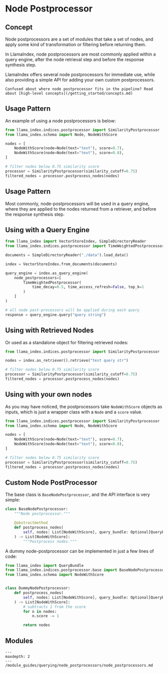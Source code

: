 # Node Postprocessor

## Concept

Node postprocessors are a set of modules that take a set of nodes, and apply some kind of transformation or filtering before returning them.

In LlamaIndex, node postprocessors are most commonly applied within a query engine, after the node retrieval step and before the response synthesis step.

LlamaIndex offers several node postprocessors for immediate use, while also providing a simple API for adding your own custom postprocessors.

```{tip}
Confused about where node postprocessor fits in the pipeline? Read about [high-level concepts](/getting_started/concepts.md)
```

## Usage Pattern

An example of using a node postprocessors is below:

```python
from llama_index.indices.postprocessor import SimilarityPostprocessor
from llama_index.schema import Node, NodeWithScore

nodes = [
    NodeWithScore(node=Node(text="text"), score=0.7),
    NodeWithScore(node=Node(text="text"), score=0.8),
]

# filter nodes below 0.75 similarity score
processor = SimilarityPostprocessor(similarity_cutoff=0.75)
filtered_nodes = processor.postprocess_nodes(nodes)
```

## Usage Pattern

Most commonly, node-postprocessors will be used in a query engine, where they are applied to the nodes returned from a retriever, and before the response synthesis step.

## Using with a Query Engine

```python
from llama_index import VectorStoreIndex, SimpleDirectoryReader
from llama_index.indices.postprocessor import TimeWeightedPostprocessor

documents = SimpleDirectoryReader("./data").load_data()

index = VectorStoreIndex.from_documents(documents)

query_engine = index.as_query_engine(
    node_postprocessors=[
        TimeWeightedPostprocessor(
            time_decay=0.5, time_access_refresh=False, top_k=1
        )
    ]
)

# all node post-processors will be applied during each query
response = query_engine.query("query string")
```

## Using with Retrieved Nodes

Or used as a standalone object for filtering retrieved nodes:

```python
from llama_index.indices.postprocessor import SimilarityPostprocessor

nodes = index.as_retriever().retrieve("test query str")

# filter nodes below 0.75 similarity score
processor = SimilarityPostprocessor(similarity_cutoff=0.75)
filtered_nodes = processor.postprocess_nodes(nodes)
```

## Using with your own nodes

As you may have noticed, the postprocessors take `NodeWithScore` objects as inputs, which is just a wrapper class with a `Node` and a `score` value.

```python
from llama_index.indices.postprocessor import SimilarityPostprocessor
from llama_index.schema import Node, NodeWithScore

nodes = [
    NodeWithScore(node=Node(text="text"), score=0.7),
    NodeWithScore(node=Node(text="text"), score=0.8),
]

# filter nodes below 0.75 similarity score
processor = SimilarityPostprocessor(similarity_cutoff=0.75)
filtered_nodes = processor.postprocess_nodes(nodes)
```

## Custom Node PostProcessor

The base class is `BaseNodePostprocessor`, and the API interface is very simple:

```python
class BaseNodePostprocessor:
    """Node postprocessor."""

    @abstractmethod
    def postprocess_nodes(
        self, nodes: List[NodeWithScore], query_bundle: Optional[QueryBundle]
    ) -> List[NodeWithScore]:
        """Postprocess nodes."""
```

A dummy node-postprocessor can be implemented in just a few lines of code:

```python
from llama_index import QueryBundle
from llama_index.indices.postprocessor.base import BaseNodePostprocessor
from llama_index.schema import NodeWithScore


class DummyNodePostprocessor:
    def postprocess_nodes(
        self, nodes: List[NodeWithScore], query_bundle: Optional[QueryBundle]
    ) -> List[NodeWithScore]:
        # subtracts 1 from the score
        for n in nodes:
            n.score -= 1

        return nodes
```

## Modules

```{toctree}
---
maxdepth: 2
---
/module_guides/querying/node_postprocessors/node_postprocessors.md
```
